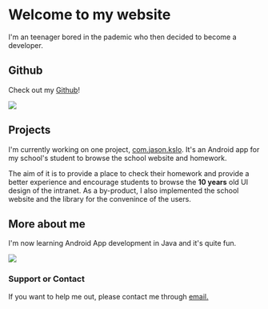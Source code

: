 # Welcome to my website

I'm an teenager bored in the pademic who then decided to become a developer.
## Github

Check out my [Github](https://github.com/johnfai91)!

[![](https://github-readme-stats.vercel.app/api?username=johnfai91&show_icons=true)](https://github.com/johnfai91)

## Projects

I'm currently working on one project, [com.jason.kslo](https://github.com/johnfai91). It's an Android app for my school's student to browse the school website and homework. 

The aim of it is to provide a place to check their homework and provide a better experience and encourage students to browse the **10 years** old UI design of the intranet. As a by-product, I also implemented the school website and the library for the convenince of the users.

## More about me
I'm now learning Android App development in Java and it's quite fun.

![](https://github-readme-stats.vercel.app/api/top-langs/?username=johnfai91&theme=blue-green)

### Support or Contact
If you want to help me out, please contact me through [email.](mailto:johnfai91@gmail.com)
